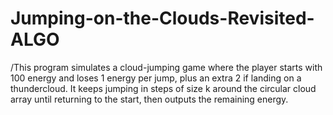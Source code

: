 # Jumping-on-the-Clouds-Revisited-ALGO

/This program simulates a cloud-jumping game where the player starts with 100 energy and loses 1 energy per jump, plus an extra 2 if landing on a thundercloud. It keeps jumping in steps of size k around the circular cloud array until returning to the start, then outputs the remaining energy.

